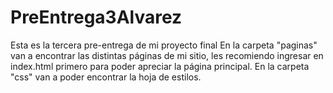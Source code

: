 # PreEntrega3Alvarez
Esta es la tercera pre-entrega de mi proyecto final
En la carpeta "paginas" van a encontrar las distintas páginas de mi sitio, les recomiendo ingresar en index.html primero para poder apreciar la página principal. En la carpeta "css" van a poder encontrar la hoja de estilos.
